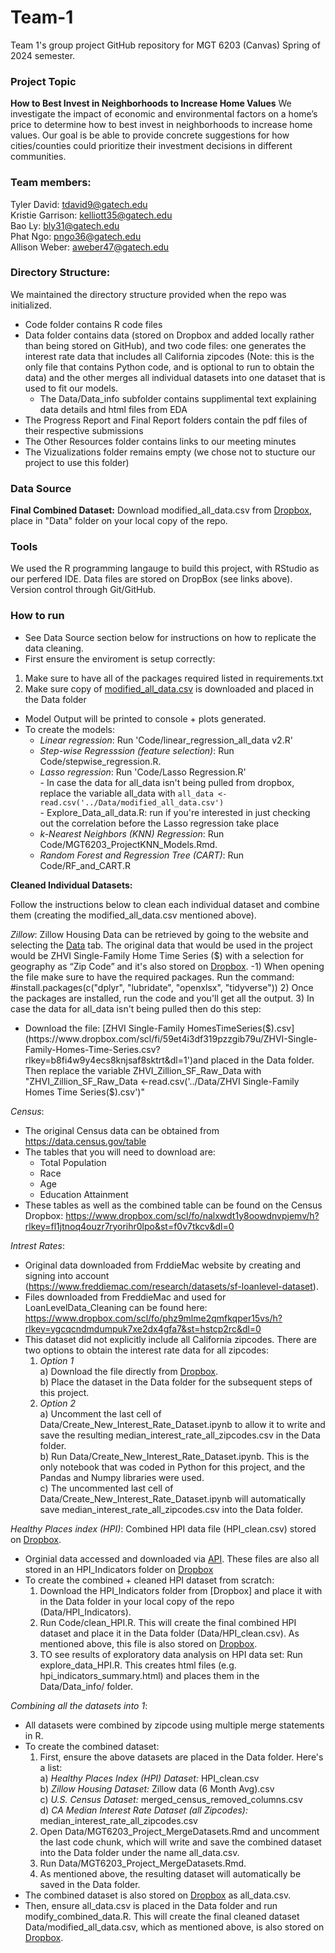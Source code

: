 # Team-1
Team 1's group project GitHub repository for MGT 6203 (Canvas) Spring of 2024 semester. 

### Project Topic
**How to Best Invest in Neighborhoods to Increase Home Values**
We investigate the impact of economic and environmental factors on a home’s price to determine how to best
invest in neighborhoods to increase home values. Our goal is be able to provide concrete suggestions for how
cities/counties could prioritize their investment decisions in different communities. 

### Team members:
Tyler David: tdavid9@gatech.edu \
Kristie Garrison: kelliott35@gatech.edu \
Bao Ly: bly31@gatech.edu \
Phat Ngo: pngo36@gatech.edu \
Allison Weber: aweber47@gatech.edu 

### Directory Structure:
We maintained the directory structure provided when the repo was initialized. 
- Code folder contains R code files
- Data folder contains data (stored on Dropbox and added locally rather than being stored on GitHub), and two code files: one generates the interest rate data that includes all California zipcodes (Note: this is the only file that contains Python code, and is optional to run to obtain the data) and the other merges all individual datasets into one dataset that is used to fit our models. 
    - The Data/Data_info subfolder contains supplimental text explaining data details and html files from EDA
- The Progress Report and Final Report folders contain the pdf files of their respective submissions
- The Other Resources folder contains links to our meeting minutes
- The Vizualizations folder remains empty (we chose not to stucture our project to use this folder)

### Data Source
**Final Combined Dataset:** Download modified_all_data.csv from [Dropbox](https://www.dropbox.com/scl/fi/j83hxjqj6vtdw5tluniq6/modified_all_data.csv?rlkey=rkxvcj2hqg0nawc0jr3mmi9u9&dl=0), place in "Data" folder on your local copy of the repo.
          
### Tools
We used the R programming langauge to build this project, with RStudio as our perfered IDE.
Data files are stored on DropBox (see links above).  
Version control through Git/GitHub.  

### How to run
- See Data Source section below for instructions on how to replicate the data cleaning.
- First ensure the enviroment is setup correctly:
1) Make sure to have all of the packages required listed in requirements.txt
2) Make sure copy of [modified_all_data.csv](https://www.dropbox.com/scl/fi/j83hxjqj6vtdw5tluniq6/modified_all_data.csv?rlkey=rkxvcj2hqg0nawc0jr3mmi9u9&dl=0) is downloaded and placed in the Data folder
- Model Output will be printed to console + plots generated.
- To create the models:
  - *Linear regression*: Run 'Code/linear_regression_all_data v2.R'
  - *Step-wise Regresssion (feature selection)*: Run Code/stepwise_regression.R.      
  - *Lasso regression*: Run 'Code/Lasso Regression.R'    
        - In case the data for all_data isn't being pulled from dropbox, replace the variable all_data with ```all_data <-       read.csv('../Data/modified_all_data.csv')```  
        - Explore_Data_all_data.R: run if you're interested in just checking out the correlation before the Lasso regression take place      
  - *k-Nearest Neighbors (KNN) Regression*: Run Code/MGT6203_ProjectKNN_Models.Rmd.
  - *Random Forest and Regression Tree (CART)*: Run Code/RF_and_CART.R 

**Cleaned Individual Datasets:**    

Follow the instructions below to clean each individual dataset and combine them (creating the  modified_all_data.csv mentioned above).

*Zillow*: Zillow Housing Data can be retrieved by going to the website and selecting the [Data](https://www.zillow.com/research/data/) tab. The original data that would be used in the project would be ZHVI Single-Family Home Time Series ($) with a selection for geography as “Zip Code” and it's also stored on [Dropbox](https://www.dropbox.com/scl/fi/59et4i3df319pzzgib79u/ZHVI-Single-Family-Homes-Time-Series.csv?rlkey=b8fi4w9y4ecs8knjsaf8sktrt&dl=0).
-1) When opening the file make sure to have the required packages. Run the command: 
#install.packages(c("dplyr", "lubridate", "openxlsx", "tidyverse"))
2) Once the packages are installed, run the code and you'll get all the output. 
3) In case the data for all_data isn't being pulled then do this step: 
- Download the file: [ZHVI Single-Family HomesTimeSeries($).csv](https://www.dropbox.com/scl/fi/59et4i3df319pzzgib79u/ZHVI-Single-Family-Homes-Time-Series.csv?rlkey=b8fi4w9y4ecs8knjsaf8sktrt&dl=1')and placed in the Data folder. Then replace the variable ZHVI_Zillion_SF_Raw_Data with "ZHVI_Zillion_SF_Raw_Data <-read.csv('../Data/ZHVI Single-Family Homes Time Series($).csv')"

*Census*:
- The original Census data can be obtained from https://data.census.gov/table
- The tables that you will need to download are:
  - Total Population
  - Race
  - Age
  - Education Attainment
- These tables as well as the combined table can be found on the Census Dropbox: https://www.dropbox.com/scl/fo/nalxwdt1y8oowdnvpjemv/h?rlkey=fl1jtnoq4ouzr7ryorihr0lpo&st=f0v7tkcv&dl=0

*Intrest Rates*: 
- Original data downloaded from FrddieMac website by creating and signing into account (https://www.freddiemac.com/research/datasets/sf-loanlevel-dataset).
- Files downloaded from FreddieMac and used for LoanLevelData_Cleaning can be found here: https://www.dropbox.com/scl/fo/phz9mlme2qmfkqper15vs/h?rlkey=ygcqcndmdumpuk7xe2dx4gfa7&st=hstcp2rc&dl=0
- This dataset did not explicitly include all California zipcodes. There are two options to obtain the interest rate data for all zipcodes:
  1) *Option 1*\
    a) Download the file directly from [Dropbox](https://www.dropbox.com/scl/fi/5ez1lfd9d5p6glmha7g7q/median_interest_rate_all_zipcodes.csv?rlkey=m2rfsltcdesd0jj6vzqrvgulz&dl=0).\
    b) Place the dataset in the Data folder for the subsequent steps of this project.
  2) *Option 2*\
    a) Uncomment the last cell of Data/Create_New_Interest_Rate_Dataset.ipynb to allow it to write and save the resulting median_interest_rate_all_zipcodes.csv in the Data folder.\
    b) Run Data/Create_New_Interest_Rate_Dataset.ipynb. This is the only notebook that was coded in Python for this project, and the Pandas and Numpy libraries were used.\
    c) The uncommented last cell of Data/Create_New_Interest_Rate_Dataset.ipynb will automatically save median_interest_rate_all_zipcodes.csv into the Data folder.

*Healthy Places index (HPI)*: Combined HPI data file (HPI_clean.csv) stored on [Dropbox](https://www.dropbox.com/scl/fi/cyjn3u50roha4l2esz3yx/HPI_clean.csv?rlkey=euyagrhsjtbg56ziyat5loexq&dl=0). 
- Orginial data accessed and downloaded via [API](https://api.healthyplacesindex.org/documentation). These files are also all stored in an HPI_Indicators folder on [Dropbox](https://www.dropbox.com/scl/fo/5kq5zjpfqui1g5bxm37jv/h?rlkey=cujjyrdxpfyigaq9bz4iepunp&dl=0)
- To create the combined + cleaned HPI dataset from scratch: 
  1) Download the HPI_Indicators folder from [Dropbox] and place it with in the Data folder in your local copy of the repo (Data/HPI_Indicators).  
  2) Run Code/clean_HPI.R. This will create the final combined HPI dataset and place it in the Data folder (Data/HPI_clean.csv). As mentioned above, this file is also stored on [Dropbox](https://www.dropbox.com/scl/fi/cyjn3u50roha4l2esz3yx/HPI_clean.csv?rlkey=euyagrhsjtbg56ziyat5loexq&dl=0).  
  3) TO see results of exploratory data analysis on HPI data set: Run explore_data_HPI.R. This creates html files (e.g. hpi_indicators_summary.html) and places them in the Data/Data_info/ folder. 

*Combining all the datasets into 1*:
- All datasets were combined by zipcode using multiple merge statements in R.
- To create the combined dataset:
  1) First, ensure the above datasets are placed in the Data folder. Here's a list:\
     a) *Healthy Places Index (HPI) Dataset:* HPI_clean.csv\
     b) *Zillow Housing Dataset:* Zillow data (6 Month Avg).csv\
     c) *U.S. Census Dataset:* merged_census_removed_columns.csv\
     d) *CA Median Interest Rate Dataset (all Zipcodes):* median_interest_rate_all_zipcodes.csv
  2) Open Data/MGT6203_Project_MergeDatasets.Rmd and uncomment the last code chunk, which will write and save the combined dataset into the Data folder under the name all_data.csv.
  3) Run Data/MGT6203_Project_MergeDatasets.Rmd.
  4) As mentioned above, the resulting dataset will automatically be saved in the Data folder.
- The combined dataset is also stored on [Dropbox](https://www.dropbox.com/scl/fi/emtpoaui9r1rhwba2gs7h/all_data.csv?rlkey=p4cmhe570oqd9cdsvd113cu59&dl=0) as all_data.csv.
- Then, ensure all_data.csv is placed in the Data folder and run modify_combined_data.R. This will create the final cleaned dataset Data/modified_all_data.csv, which as mentioned above, is also stored on [Dropbox](https://www.dropbox.com/scl/fi/j83hxjqj6vtdw5tluniq6/modified_all_data.csv?rlkey=rkxvcj2hqg0nawc0jr3mmi9u9&dl=0).






